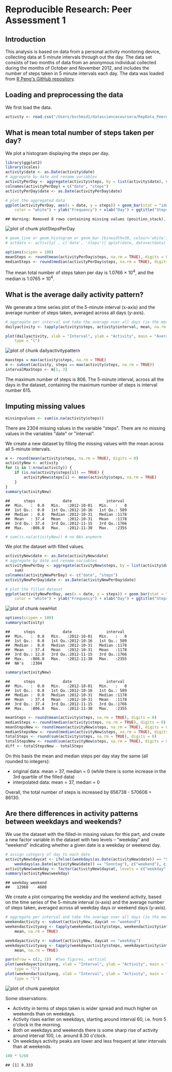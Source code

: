 # Reproducible Research: Peer Assessment 1
## Introduction
This analysis is based on data from a personal activity monitoring device, collecting data at 5 minute intervals through out the day. The data set consists of two months of data from an anonymous individual collected during the months of October and November 2012, and includes the number of steps taken in 5 minute intervals each day. The data was loaded from [R Peng's GitHub repository](https://github.com/rdpeng/RepData_PeerAssessment1). 

## Loading and preprocessing the data
We first load the data.

```r
activity <- read.csv("/Users/bschmid1/datasciencecoursera/RepData_PeerAssessment1/activity.csv")
```


## What is mean total number of steps taken per day?
We plot a histogram displaying the steps per day.

```r
library(ggplot2)
library(scales)
activity$date <- as.Date(activity$date)
# aggregate by date and rename variables
activityPerDay <- aggregate(activity$steps, by = list(activity$date), sum)
colnames(activityPerDay) = c("date", "steps")
activityPerDay$date <- as.Date(activityPerDay$date)

# plot the aggregated data
ggplot(activityPerDay, aes(x = date, y = steps)) + geom_bar(stat = "identity", 
    color = "white") + ylab("Frequency") + xlab("Day") + ggtitle("Steps per Day")
```

```
## Warning: Removed 8 rows containing missing values (position_stack).
```

![plot of chunk plotStepsPerDay](figure/plotStepsPerDay.png) 

```r
# geom_line or geom_histogram or geom_bar (binwidth=30, colour='white')
# actdata <- activity[ , c('date', 'steps')] qplot(date, data=actdata)
```



```r
options(scipen = 100)
meanSteps <- round(mean(activityPerDay$steps, na.rm = TRUE), digits = 0)
medianSteps <- round(median(activityPerDay$steps, na.rm = TRUE), digits = 0)
```

The mean total number of steps taken per day is 1.0766 &times; 10<sup>4</sup>, and the median is 1.0765 &times; 10<sup>4</sup>. 

## What is the average daily activity pattern?
We generate a time series plot of the 5-minute interval (x-axis) and the average number of steps taken, averaged across all days (y-axis).


```r
# aggregate per interval and take the average over all days (ie the mean)
dailyactivity <- tapply(activity$steps, activity$interval, mean, na.rm = TRUE)

plot(dailyactivity, xlab = "Interval", ylab = "Activity", main = "Average Steps per Day", 
    type = "l")
```

![plot of chunk dailyactivitypattern](figure/dailyactivitypattern.png) 




```r
maxsteps = max(activity$steps, na.rm = TRUE)
m <- subset(activity, steps == max(activity$steps, na.rm = TRUE))
intervalMaxSteps <- m[1, 3]
```


The maximum number of steps is 806. The 5-minute interval, across all the days in the dataset, containing the maximum number of steps is interval number 615. 

## Imputing missing values

```r
missingvalues <- sum(is.na(activity$steps))
```

There are 2304 missing values in the variable "steps". There are no missing values in the variables "date" or "interval".

We create a new dataset by filling the missing values with the mean across all 5-minute intervals. 

```r
m <- round(mean(activity$steps, na.rm = TRUE), digits = 0)
activityNew <- activity
for (i in 1:nrow(activity)) {
    if (is.na(activity$steps[i]) == TRUE) {
        activityNew$steps[i] <- mean(activity$steps, na.rm = TRUE)
    }
}
summary(activityNew)
```

```
##      steps            date               interval   
##  Min.   :  0.0   Min.   :2012-10-01   Min.   :   0  
##  1st Qu.:  0.0   1st Qu.:2012-10-16   1st Qu.: 589  
##  Median :  0.0   Median :2012-10-31   Median :1178  
##  Mean   : 37.4   Mean   :2012-10-31   Mean   :1178  
##  3rd Qu.: 37.4   3rd Qu.:2012-11-15   3rd Qu.:1766  
##  Max.   :806.0   Max.   :2012-11-30   Max.   :2355
```

```r
# sum(is.na(activityNew)) # no NAs anymore
```

We plot the dataset with filled values. 

```r
activityNew$date <- as.Date(activityNew$date)
# aggregate by date and rename variables
activityNewPerDay <- aggregate(activityNew$steps, by = list(activity$date), 
    sum)
colnames(activityNewPerDay) <- c("date", "steps")
activityNewPerDay$date <- as.Date(activityNewPerDay$date)

# plot the filled dataset
ggplot(activityNewPerDay, aes(x = date, y = steps)) + geom_bar(stat = "identity", 
    color = "white") + ylab("Frequency") + xlab("Day") + ggtitle("Steps per Day")
```

![plot of chunk newHist](figure/newHist.png) 




```r
options(scipen = 100)
summary(activity)
```

```
##      steps            date               interval   
##  Min.   :  0.0   Min.   :2012-10-01   Min.   :   0  
##  1st Qu.:  0.0   1st Qu.:2012-10-16   1st Qu.: 589  
##  Median :  0.0   Median :2012-10-31   Median :1178  
##  Mean   : 37.4   Mean   :2012-10-31   Mean   :1178  
##  3rd Qu.: 12.0   3rd Qu.:2012-11-15   3rd Qu.:1766  
##  Max.   :806.0   Max.   :2012-11-30   Max.   :2355  
##  NA's   :2304
```

```r
summary(activityNew)
```

```
##      steps            date               interval   
##  Min.   :  0.0   Min.   :2012-10-01   Min.   :   0  
##  1st Qu.:  0.0   1st Qu.:2012-10-16   1st Qu.: 589  
##  Median :  0.0   Median :2012-10-31   Median :1178  
##  Mean   : 37.4   Mean   :2012-10-31   Mean   :1178  
##  3rd Qu.: 37.4   3rd Qu.:2012-11-15   3rd Qu.:1766  
##  Max.   :806.0   Max.   :2012-11-30   Max.   :2355
```

```r
meanSteps <- round(mean(activity$steps, na.rm = TRUE), digits = 0)
medianSteps <- round(median(activity$steps, na.rm = TRUE), digits = 0)
meanStepsNew <- round(mean(activityNew$steps, na.rm = TRUE), digits = 0)
medianStepsNew <- round(median(activityNew$steps, na.rm = TRUE), digits = 0)
totalSteps <- round(sum(activity$steps, na.rm = TRUE), digits = 0)
totalStepsNew <- round(sum(activityNew$steps, na.rm = TRUE), digits = 0)
diff <- totalStepsNew - totalSteps
```

On this basis the mean and median steps per day stay the same (all rounded to integers): 
- original data: mean = 37, median = 0 (while there is some increase in the 3rd quartile of the filled data)
- interpolated data: mean = 37, median = 0

Overall, the total number of steps is increased by 656738 - 570608 = 86130. 

## Are there differences in activity patterns between weekdays and weekends?

We use the dataset with the filled-in missing values for this part, and create a new factor variable in the dataset with two levels – “weekday” and “weekend” indicating whether a given date is a weekday or weekend day.



```r
# assign category of day to each date
activityNew$daycat <- ifelse((weekdays(as.Date(activityNew$date)) == "Samstag" | 
    weekdays(as.Date(activityNew$date)) == "Sonntag"), c("weekend"), c("weekday"))
activityNew$weekday <- factor(activityNew$daycat, levels = c("weekday", "weekend"))
summary(activityNew$weekday)
```

```
## weekday weekend 
##   12960    4608
```

We create a plot comparing the weekday and the weekend activity, based on the time series of the 5-minute interval (x-axis) and the average number of steps taken, averaged across all weekday days or weekend days (y-axis).


```r
# aggregate per interval and take the average over all days (ie the mean)
weekendactivity <- subset(activityNew, daycat == "weekend")
weekendactivityavg <- tapply(weekendactivity$steps, weekendactivity$interval, 
    mean, na.rm = TRUE)

weekdayactivity <- subset(activityNew, daycat == "weekday")
weekdayactivityavg <- tapply(weekdayactivity$steps, weekdayactivity$interval, 
    mean, na.rm = TRUE)

par(mfrow = c(2, 1))  #two figures, vertical
plot(weekdayactivityavg, xlab = "Interval", ylab = "Activity", main = "Activity on Weekdays", 
    type = "l")
plot(weekendactivityavg, xlab = "Interval", ylab = "Activity", main = "Activity on Weekends", 
    type = "l")
```

![plot of chunk panelplot](figure/panelplot.png) 

Some observations:
- Activtity in terms of steps taken is wider spread and much higher on weekends than on weekdays.
- Activity rises earlier on weekdays, starting around interval 60, i.e. from 5 o'clock in the morning.
- Both on weekdays and weekends there is some sharp rise of activity around interval 100, i.e. around 8.30 o'clock.
- On weekdays activity peaks are lower and less frequent at later intervals than at weekends. 


```r
100 * 5/60
```

```
## [1] 8.333
```

